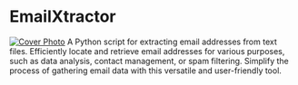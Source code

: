 # EmailXtractor
[![Cover Photo](nicotine.png)](https://github.com/HabibiKang/Poetry-Portfolio/)
A Python script for extracting email addresses from text files. Efficiently locate and retrieve email addresses for various purposes, such as data analysis, contact management, or spam filtering. Simplify the process of gathering email data with this versatile and user-friendly tool.
